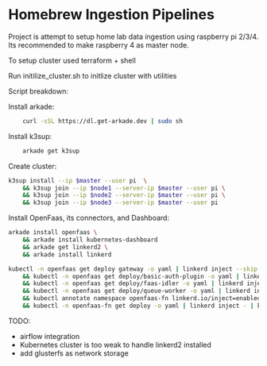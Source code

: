 # Homebrew Ingestion Pipelines

Project is attempt to setup home lab data ingestion using raspberry pi 2/3/4.
Its recommended to make raspberry 4 as master node.

To setup cluster used terraform + shell

Run initilize_cluster.sh to initlize cluster with utilities

Script breakdown:

Install arkade:
```bash 
    curl -sSL https://dl.get-arkade.dev | sudo sh
```

Install k3sup:
```bash
    arkade get k3sup
```

Create cluster:
```bash 
k3sup install --ip $master --user pi  \
    && k3sup join --ip $node1 --server-ip $master --user pi \
    && k3sup join --ip $node2 --server-ip $master --user pi \
    && k3sup join --ip $node3 --server-ip $master --user pi
```

Install OpenFaas, its connectors, and Dashboard:
```bash
arkade install openfaas \
    && arkade install kubernetes-dashboard
    && arkade get linkerd2 \
    && arkade install linkerd 
```

```bash
kubectl -n openfaas get deploy gateway -o yaml | linkerd inject --skip-outbound-ports=4222 - | kubectl apply -f - \
    && kubectl -n openfaas get deploy/basic-auth-plugin -o yaml | linkerd inject - | kubectl apply -f - \
    && kubectl -n openfaas get deploy/faas-idler -o yaml | linkerd inject - | kubectl apply -f -  \
    && kubectl -n openfaas get deploy/queue-worker -o yaml | linkerd inject  --skip-outbound-ports=4222 - | kubectl apply -f - \
    && kubectl annotate namespace openfaas-fn linkerd.io/inject=enabled  \
    && kubectl -n openfaas-fn get deploy -o yaml | linkerd inject - | kubectl apply -f -
```

TODO:
- airflow integration
- Kubernetes cluster is too weak to handle linkerd2 installed
- add glusterfs as network storage
